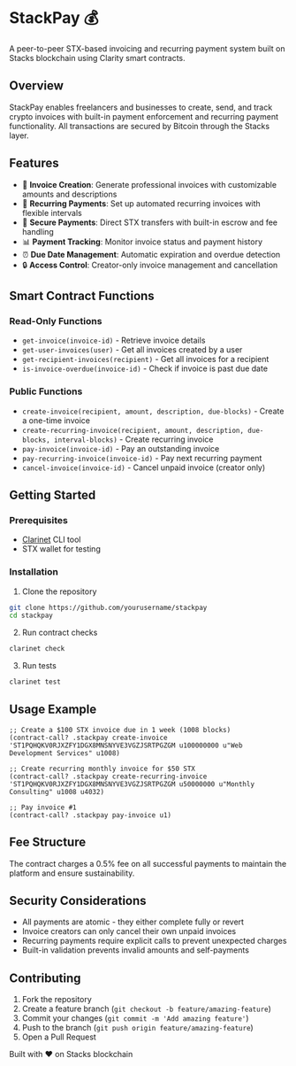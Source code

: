 # StackPay 💰

A peer-to-peer STX-based invoicing and recurring payment system built on Stacks blockchain using Clarity smart contracts.

## Overview

StackPay enables freelancers and businesses to create, send, and track crypto invoices with built-in payment enforcement and recurring payment functionality. All transactions are secured by Bitcoin through the Stacks layer.

## Features

- 📄 **Invoice Creation**: Generate professional invoices with customizable amounts and descriptions
- 🔄 **Recurring Payments**: Set up automated recurring invoices with flexible intervals
- 💸 **Secure Payments**: Direct STX transfers with built-in escrow and fee handling
- 📊 **Payment Tracking**: Monitor invoice status and payment history
- ⏰ **Due Date Management**: Automatic expiration and overdue detection
- 🔒 **Access Control**: Creator-only invoice management and cancellation

## Smart Contract Functions

### Read-Only Functions
- `get-invoice(invoice-id)` - Retrieve invoice details
- `get-user-invoices(user)` - Get all invoices created by a user
- `get-recipient-invoices(recipient)` - Get all invoices for a recipient
- `is-invoice-overdue(invoice-id)` - Check if invoice is past due date

### Public Functions
- `create-invoice(recipient, amount, description, due-blocks)` - Create a one-time invoice
- `create-recurring-invoice(recipient, amount, description, due-blocks, interval-blocks)` - Create recurring invoice
- `pay-invoice(invoice-id)` - Pay an outstanding invoice
- `pay-recurring-invoice(invoice-id)` - Pay next recurring payment
- `cancel-invoice(invoice-id)` - Cancel unpaid invoice (creator only)

## Getting Started

### Prerequisites
- [Clarinet](https://github.com/hirosystems/clarinet) CLI tool
- STX wallet for testing

### Installation

1. Clone the repository
```bash
git clone https://github.com/yourusername/stackpay
cd stackpay
```

2. Run contract checks
```bash
clarinet check
```

3. Run tests
```bash
clarinet test
```

## Usage Example

```clarity
;; Create a $100 STX invoice due in 1 week (1008 blocks)
(contract-call? .stackpay create-invoice 'ST1PQHQKV0RJXZFY1DGX8MNSNYVE3VGZJSRTPGZGM u100000000 u"Web Development Services" u1008)

;; Create recurring monthly invoice for $50 STX
(contract-call? .stackpay create-recurring-invoice 'ST1PQHQKV0RJXZFY1DGX8MNSNYVE3VGZJSRTPGZGM u50000000 u"Monthly Consulting" u1008 u4032)

;; Pay invoice #1
(contract-call? .stackpay pay-invoice u1)
```

## Fee Structure

The contract charges a 0.5% fee on all successful payments to maintain the platform and ensure sustainability.

## Security Considerations

- All payments are atomic - they either complete fully or revert
- Invoice creators can only cancel their own unpaid invoices
- Recurring payments require explicit calls to prevent unexpected charges
- Built-in validation prevents invalid amounts and self-payments

## Contributing

1. Fork the repository
2. Create a feature branch (`git checkout -b feature/amazing-feature`)
3. Commit your changes (`git commit -m 'Add amazing feature'`)
4. Push to the branch (`git push origin feature/amazing-feature`)
5. Open a Pull Request

Built with ❤️ on Stacks blockchain